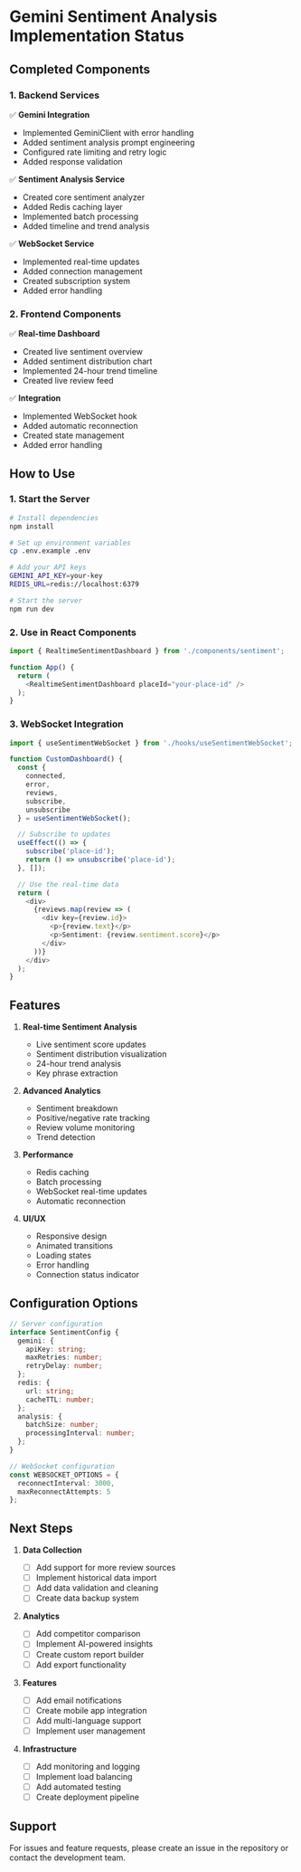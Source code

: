 # Gemini Sentiment Analysis Implementation Status

## Completed Components

### 1. Backend Services

✅ **Gemini Integration**

- Implemented GeminiClient with error handling
- Added sentiment analysis prompt engineering
- Configured rate limiting and retry logic
- Added response validation

✅ **Sentiment Analysis Service**

- Created core sentiment analyzer
- Added Redis caching layer
- Implemented batch processing
- Added timeline and trend analysis

✅ **WebSocket Service**

- Implemented real-time updates
- Added connection management
- Created subscription system
- Added error handling

### 2. Frontend Components

✅ **Real-time Dashboard**

- Created live sentiment overview
- Added sentiment distribution chart
- Implemented 24-hour trend timeline
- Created live review feed

✅ **Integration**

- Implemented WebSocket hook
- Added automatic reconnection
- Created state management
- Added error handling

## How to Use

### 1. Start the Server

```bash
# Install dependencies
npm install

# Set up environment variables
cp .env.example .env

# Add your API keys
GEMINI_API_KEY=your-key
REDIS_URL=redis://localhost:6379

# Start the server
npm run dev
```

### 2. Use in React Components

```typescript
import { RealtimeSentimentDashboard } from './components/sentiment';

function App() {
  return (
    <RealtimeSentimentDashboard placeId="your-place-id" />
  );
}
```

### 3. WebSocket Integration

```typescript
import { useSentimentWebSocket } from './hooks/useSentimentWebSocket';

function CustomDashboard() {
  const { 
    connected, 
    error, 
    reviews, 
    subscribe, 
    unsubscribe 
  } = useSentimentWebSocket();

  // Subscribe to updates
  useEffect(() => {
    subscribe('place-id');
    return () => unsubscribe('place-id');
  }, []);

  // Use the real-time data
  return (
    <div>
      {reviews.map(review => (
        <div key={review.id}>
          <p>{review.text}</p>
          <p>Sentiment: {review.sentiment.score}</p>
        </div>
      ))}
    </div>
  );
}
```

## Features

1. **Real-time Sentiment Analysis**

   - Live sentiment score updates
   - Sentiment distribution visualization
   - 24-hour trend analysis
   - Key phrase extraction

2. **Advanced Analytics**

   - Sentiment breakdown
   - Positive/negative rate tracking
   - Review volume monitoring
   - Trend detection

3. **Performance**

   - Redis caching
   - Batch processing
   - WebSocket real-time updates
   - Automatic reconnection

4. **UI/UX**

   - Responsive design
   - Animated transitions
   - Loading states
   - Error handling
   - Connection status indicator

## Configuration Options

```typescript
// Server configuration
interface SentimentConfig {
  gemini: {
    apiKey: string;
    maxRetries: number;
    retryDelay: number;
  };
  redis: {
    url: string;
    cacheTTL: number;
  };
  analysis: {
    batchSize: number;
    processingInterval: number;
  };
}

// WebSocket configuration
const WEBSOCKET_OPTIONS = {
  reconnectInterval: 3000,
  maxReconnectAttempts: 5
};
```

## Next Steps

1. **Data Collection**

   - [ ] Add support for more review sources
   - [ ] Implement historical data import
   - [ ] Add data validation and cleaning
   - [ ] Create data backup system

2. **Analytics**

   - [ ] Add competitor comparison
   - [ ] Implement AI-powered insights
   - [ ] Create custom report builder
   - [ ] Add export functionality

3. **Features**

   - [ ] Add email notifications
   - [ ] Create mobile app integration
   - [ ] Add multi-language support
   - [ ] Implement user management

4. **Infrastructure**

   - [ ] Add monitoring and logging
   - [ ] Implement load balancing
   - [ ] Add automated testing
   - [ ] Create deployment pipeline

## Support

For issues and feature requests, please create an issue in the repository or contact the development team.